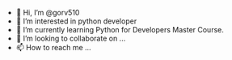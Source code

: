 - 👋 Hi, I’m @gorv510
- 👀 I’m interested in python developer
- 🌱 I’m currently learning Python for Developers Master Course.
- 💞️ I’m looking to collaborate on ...
- 📫 How to reach me ...

<!---
gorv510/gorv510 is a ✨ special ✨ repository because its `README.md` (this file) appears on your GitHub profile.
You can click the Preview link to take a look at your changes.
--->
